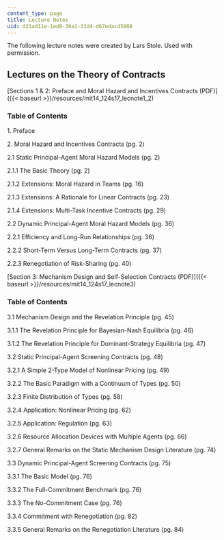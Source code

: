 ```yaml
---
content_type: page
title: Lecture Notes
uid: d21ad11e-1ed8-36a1-31d4-d67edacd5908
---
```


The following lecture notes were created by Lars Stole. Used with permission. 

Lectures on the Theory of Contracts
-----------------------------------

[Sections 1 & 2: Preface and Moral Hazard and Incentives Contracts (PDF)]({{< baseurl >}}/resources/mit14_124s17_lecnote1_2) 

### Table of Contents

1\. Preface

2\. Moral Hazard and Incentives Contracts (pg. 2) 

2.1 Static Principal-Agent Moral Hazard Models (pg. 2)

2.1.1 The Basic Theory (pg. 2) 

2.1.2 Extensions: Moral Hazard in Teams (pg. 16) 

2.1.3 Extensions: A Rationale for Linear Contracts (pg. 23)

2.1.4 Extensions: Multi-Task Incentive Contracts (pg. 29)

2.2 Dynamic Principal-Agent Moral Hazard Models (pg. 36)

2.2.1 Efficiency and Long-Run Relationships (pg. 36)

2.2.2 Short-Term Versus Long-Term Contracts (pg. 37)

2.2.3 Renegotiation of Risk-Sharing (pg. 40)

[Section 3: Mechanism Design and Self-Selection Contracts (PDF)]({{< baseurl >}}/resources/mit14_124s17_lecnote3)

### Table of Contents

3.1 Mechanism Design and the Revelation Principle (pg. 45)

3.1.1 The Revelation Principle for Bayesian-Nash Equilibria (pg. 46)

3.1.2 The Revelation Principle for Dominant-Strategy Equilibria (pg. 47)

3.2 Static Principal-Agent Screening Contracts (pg. 48)

3.2.1 A Simple 2-Type Model of Nonlinear Pricing (pg. 49)

3.2.2 The Basic Paradigm with a Continuum of Types (pg. 50)

3.2.3 Finite Distribution of Types (pg. 58)

3.2.4 Application: Nonlinear Pricing (pg. 62)

3.2.5 Application: Regulation (pg. 63)

3.2.6 Resource Allocation Devices with Multiple Agents (pg. 66)

3.2.7 General Remarks on the Static Mechanism Design Literature (pg. 74)

3.3 Dynamic Principal-Agent Screening Contracts (pg. 75)

3.3.1 The Basic Model (pg. 76)

3.3.2 The Full-Commitment Benchmark (pg. 76)

3.3.3 The No-Commitment Case (pg. 76)

3.3.4 Commitment with Renegotiation (pg. 82)

3.3.5 General Remarks on the Renegotiation Literature (pg. 84)